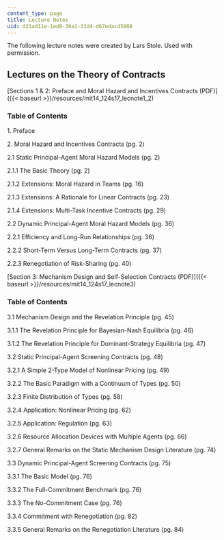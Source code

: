 ```yaml
---
content_type: page
title: Lecture Notes
uid: d21ad11e-1ed8-36a1-31d4-d67edacd5908
---
```


The following lecture notes were created by Lars Stole. Used with permission. 

Lectures on the Theory of Contracts
-----------------------------------

[Sections 1 & 2: Preface and Moral Hazard and Incentives Contracts (PDF)]({{< baseurl >}}/resources/mit14_124s17_lecnote1_2) 

### Table of Contents

1\. Preface

2\. Moral Hazard and Incentives Contracts (pg. 2) 

2.1 Static Principal-Agent Moral Hazard Models (pg. 2)

2.1.1 The Basic Theory (pg. 2) 

2.1.2 Extensions: Moral Hazard in Teams (pg. 16) 

2.1.3 Extensions: A Rationale for Linear Contracts (pg. 23)

2.1.4 Extensions: Multi-Task Incentive Contracts (pg. 29)

2.2 Dynamic Principal-Agent Moral Hazard Models (pg. 36)

2.2.1 Efficiency and Long-Run Relationships (pg. 36)

2.2.2 Short-Term Versus Long-Term Contracts (pg. 37)

2.2.3 Renegotiation of Risk-Sharing (pg. 40)

[Section 3: Mechanism Design and Self-Selection Contracts (PDF)]({{< baseurl >}}/resources/mit14_124s17_lecnote3)

### Table of Contents

3.1 Mechanism Design and the Revelation Principle (pg. 45)

3.1.1 The Revelation Principle for Bayesian-Nash Equilibria (pg. 46)

3.1.2 The Revelation Principle for Dominant-Strategy Equilibria (pg. 47)

3.2 Static Principal-Agent Screening Contracts (pg. 48)

3.2.1 A Simple 2-Type Model of Nonlinear Pricing (pg. 49)

3.2.2 The Basic Paradigm with a Continuum of Types (pg. 50)

3.2.3 Finite Distribution of Types (pg. 58)

3.2.4 Application: Nonlinear Pricing (pg. 62)

3.2.5 Application: Regulation (pg. 63)

3.2.6 Resource Allocation Devices with Multiple Agents (pg. 66)

3.2.7 General Remarks on the Static Mechanism Design Literature (pg. 74)

3.3 Dynamic Principal-Agent Screening Contracts (pg. 75)

3.3.1 The Basic Model (pg. 76)

3.3.2 The Full-Commitment Benchmark (pg. 76)

3.3.3 The No-Commitment Case (pg. 76)

3.3.4 Commitment with Renegotiation (pg. 82)

3.3.5 General Remarks on the Renegotiation Literature (pg. 84)